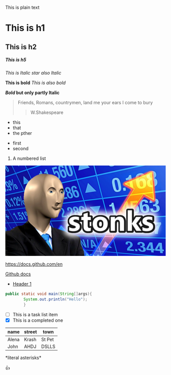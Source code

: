 This is plain text
# This is h1
## This is h2
##### This is h5

*This is Italic star*
_also Italic_

**This is bold**
_This is also bold_

__*Bold* but only partly Italic__

>Friends, Romans, countrymen, land me your ears
> I come to bury
>> W.Shakespeare


* this
* that
* the pther

- first
- second

1. A numbered list

![A picture](./Resource/maxresdefault%20(1).jpg)

https://docs.github.com/en

[Github docs](https://docs.github.com/en)

- [Header 1](#This-is-h1)

```java
public static void main(String[]args){
        System.out.println("Hello");
        }
```

-[ ] This is a task list item
- [x] This is a completed one

| name | street | town |
|------|------|------|
|Alena| Krash | St Pet|
|John| AHDJ| DSLLS|

\*literal asterisks\*

:+1:

